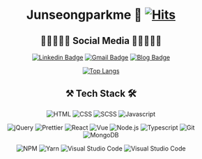 <div align="center">

# Junseongparkme 🔭 [![Hits](https://hits.seeyoufarm.com/api/count/incr/badge.svg?url=https%3A%2F%2Fgithub.com%2Fjunseongparkme&count_bg=%237BDA33&title_bg=%230A0A0A&icon=&icon_color=%230A0909&title=hits&edge_flat=false)](https://github.com/Junseongparkme)
  ## 👩🏾‍🤝‍🧑🏼 Social Media 👩🏿‍🤝‍👩🏼
  
[![Linkedin Badge](https://img.shields.io/badge/-LinkedIn-blue?style=flat-square&logo=Linkedin&logoColor=white&link=https:/https://www.linkedin.com/in/junseongparkme/)](https://www.linkedin.com/in/junseongparkme/)
[![Gmail Badge](https://img.shields.io/badge/Gmail-d14836?style=flat-square&logo=Gmail&logoColor=white&link=mailto:snugyun01@gmail.com)](mailto:junseongpark.dev@gmail.com)
[![Blog Badge](https://img.shields.io/badge/-Tech_Blog-181717?style=flat-quare&logo=Github&logoColor=white&link=#)](https://velog.io/@junseongparkme)
<!-- [![Twitter Badge](https://img.shields.io/badge/-Twitter-1DA1F2?style=flat-quare&logo=Twitter&logoColor=white&link=#)](https://twitter.com/junseongparkev)
[![Instagram Badge](https://img.shields.io/badge/-Instagram-E4405F?style=flat-quare&logo=Instagram&logoColor=white&link=#)](https://www.instagram.com/junseongparkev/)
[![Facebook Badge](https://img.shields.io/badge/-Facebook-1877F2?style=flat-quare&logo=Facebook&logoColor=white&link=#)](https://www.facebook.com/junseongparkev/) -->
  
[![Top Langs](https://github-readme-stats.vercel.app/api/top-langs/?username=junseongparkme&layout=compact)](https://github.com/Junseongparkme?tab=repositories)

  ## ⚒ Tech Stack 🛠
![HTML](https://img.shields.io/badge/-HTML5-white?style=flat-quare&logo=HTML5&logoColor=E34F26&link=#)
![CSS](https://img.shields.io/badge/-CSS3-white?style=flat-quare&logo=CSS3&logoColor=1572B6&link=#)
![SCSS](https://img.shields.io/badge/-SCSS-CC6699?style=flat-quare&logo=Sass&logoColor=white&link=#)
![Javascript](https://img.shields.io/badge/-JavaScript-F7DF1E?style=flat-quare&logo=Javascript&logoColor=white&link=#)
  
![jQuery](https://img.shields.io/badge/-jQuery-0769AD?style=flat-quare&logo=jQuery&logoColor=white&link=#)
![Prettier](https://img.shields.io/badge/-Prettier-F7B93E?style=flat-quare&logo=Prettier&logoColor=white&link=#)
![React](https://img.shields.io/badge/-React-61DAFB?style=flat-quare&logo=React&logoColor=white&link=#)
![Vue](https://img.shields.io/badge/-Vue.js-4FC08D?style=flat-quare&logo=Vue.js&logoColor=white&link=#)
![Node.js](https://img.shields.io/badge/-Node.js-white?style=flat-quare&logo=Node.js&logoColor=339933&link=#)
![Typescript](https://img.shields.io/badge/-TypeScript-white?style=flat-quare&logo=Typescript&logoColor=3178C6&link=#)
![Git](https://img.shields.io/badge/-Git-F05032?style=flat-quare&logo=Git&logoColor=white&link=#)
![MongoDB](https://img.shields.io/badge/-MongoDB-47A248?style=flat-quare&logo=MongoDB&logoColor=white&link=#)

![NPM](https://img.shields.io/badge/-NPM-white?style=flat-quare&logo=NPM&logoColor=F7DF1E&link=#)
![Yarn](https://img.shields.io/badge/-Yarn-2C8EBB?style=flat-quare&logo=Yarn&logoColor=white&link=#)
![Visual Studio Code](https://img.shields.io/badge/-Visual_Studio_Code-007ACC?style=flat-quare&logo=VisualStudioCode&logoColor=white&link=#)
![Visual Studio Code](https://img.shields.io/badge/-Slack-4A154B?style=flat-quare&logo=Slack&logoColor=white&link=#)
</div>
